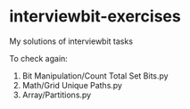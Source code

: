 # interviewbit-exercises
My solutions of interviewbit tasks 

To check again:
1. Bit Manipulation/Count Total Set Bits.py
2. Math/Grid Unique Paths.py 
3. Array/Partitions.py
